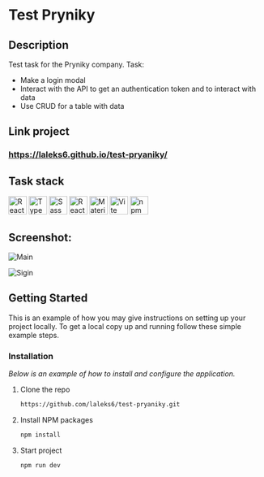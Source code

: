  # Test Pryniky
 
 ## Description 
 
Test task for the Pryniky company.
Task: 
- Make a login modal
- Interact with the API to get an authentication token and to interact with data
- Use CRUD for a table with data

## Link project 

### https://laleks6.github.io/test-pryaniky/

## Task stack

<p align="left">
<img src="https://user-images.githubusercontent.com/25181517/183897015-94a058a6-b86e-4e42-a37f-bf92061753e5.png" width="36" height="36" title="React" />
<img src="https://user-images.githubusercontent.com/25181517/183890598-19a0ac2d-e88a-4005-a8df-1ee36782fde1.png" width="36" height="36" title="TypeScript" />
<img src="https://user-images.githubusercontent.com/25181517/192158956-48192682-23d5-4bfc-9dfb-6511ade346bc.png" width="36" height="36" title="Sass" />
<img src="https://github.com/user-attachments/assets/a3e40bf1-82d5-4907-b3bd-10d2eb4b00f5.png" width="36" height="36" title="React Query" />
<img src="https://user-images.githubusercontent.com/25181517/189716630-fe6c084c-6c66-43af-aa49-64c8aea4a5c2.png" width="36" height="36" title="Material UI" />
<img src="https://github-production-user-asset-6210df.s3.amazonaws.com/62091613/261395532-b40892ef-efb8-4b0e-a6b5-d1cfc2f3fc35.png" width="36" height="36" title="Vite" />
<img src="https://user-images.githubusercontent.com/25181517/121401671-49102800-c959-11eb-9f6f-74d49a5e1774.png" width="36" height="36" title="npm" />
</p>

## Screenshot:

![Main](https://github.com/user-attachments/assets/2eb501e5-f7d2-42f0-b1c7-edaee727a07f)

![Sigin](https://github.com/user-attachments/assets/69b285a6-8813-474e-ac52-df2ceab29b6c)


## Getting Started

This is an example of how you may give instructions on setting up your project locally.
To get a local copy up and running follow these simple example steps.

### Installation

_Below is an example of how to install and configure the application._

1. Clone the repo
   ```sh
   https://github.com/laleks6/test-pryaniky.git
   ```
2. Install NPM packages
   ```sh
   npm install
   ```
3. Start project
   ```sh
   npm run dev
   ```
